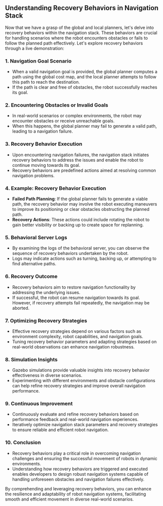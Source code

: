 ## Understanding Recovery Behaviors in Navigation Stack

Now that we have a grasp of the global and local planners, let's delve into recovery behaviors within the navigation stack. These behaviors are crucial for handling scenarios where the robot encounters obstacles or fails to follow the planned path effectively. Let's explore recovery behaviors through a live demonstration:

### 1. **Navigation Goal Scenario**

- When a valid navigation goal is provided, the global planner computes a path using the global cost map, and the local planner attempts to follow this path to reach the destination.
- If the path is clear and free of obstacles, the robot successfully reaches its goal.

### 2. **Encountering Obstacles or Invalid Goals**

- In real-world scenarios or complex environments, the robot may encounter obstacles or receive unreachable goals.
- When this happens, the global planner may fail to generate a valid path, leading to a navigation failure.

### 3. **Recovery Behavior Execution**

- Upon encountering navigation failures, the navigation stack initiates recovery behaviors to address the issues and enable the robot to continue moving towards its goal.
- Recovery behaviors are predefined actions aimed at resolving common navigation problems.

### 4. **Example: Recovery Behavior Execution**

- **Failed Path Planning**: If the global planner fails to generate a viable path, the recovery behavior may involve the robot executing maneuvers to improve its positioning or clear obstacles obstructing the planned path.
- **Recovery Actions**: These actions could include rotating the robot to gain better visibility or backing up to create space for replanning.

### 5. **Behavioral Server Logs**

- By examining the logs of the behavioral server, you can observe the sequence of recovery behaviors undertaken by the robot.
- Logs may indicate actions such as turning, backing up, or attempting to find alternative paths.

### 6. **Recovery Outcome**

- Recovery behaviors aim to restore navigation functionality by addressing the underlying issues.
- If successful, the robot can resume navigation towards its goal. However, if recovery attempts fail repeatedly, the navigation may be aborted.

### 7. **Optimizing Recovery Strategies**

- Effective recovery strategies depend on various factors such as environment complexity, robot capabilities, and navigation goals.
- Tuning recovery behavior parameters and adapting strategies based on real-world observations can enhance navigation robustness.

### 8. **Simulation Insights**

- Gazebo simulations provide valuable insights into recovery behavior effectiveness in diverse scenarios.
- Experimenting with different environments and obstacle configurations can help refine recovery strategies and improve overall navigation performance.

### 9. **Continuous Improvement**

- Continuously evaluate and refine recovery behaviors based on performance feedback and real-world navigation experiences.
- Iteratively optimize navigation stack parameters and recovery strategies to ensure reliable and efficient robot navigation.

### 10. **Conclusion**

- Recovery behaviors play a critical role in overcoming navigation challenges and ensuring the successful movement of robots in dynamic environments.
- Understanding how recovery behaviors are triggered and executed enables developers to design robust navigation systems capable of handling unforeseen obstacles and navigation failures effectively.

By comprehending and leveraging recovery behaviors, you can enhance the resilience and adaptability of robot navigation systems, facilitating smooth and efficient movement in diverse real-world scenarios.
